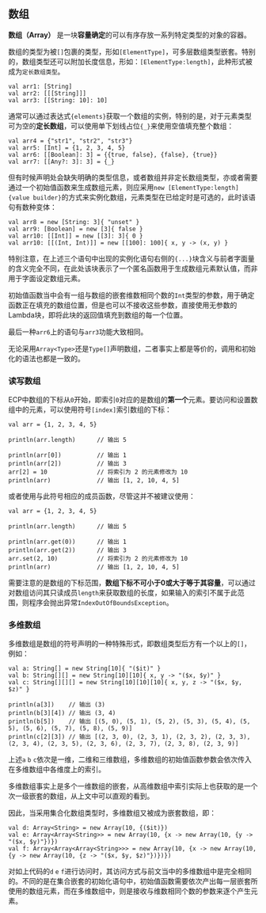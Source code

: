 ## 数组

**数组（Array）** 是一块**容量确定**的可以有序存放一系列特定类型的对象的容器。

数组的类型为被`[]`包裹的类型，形如`[ElementType]`，可多层数组类型嵌套。特别的，数组类型还可以附加长度信息，形如：`[ElementType:length]`，此种形式被成为`定长数组类型`。

```ecs
val arr1: [String]
val arr2: [[[String]]]
val arr3: [[String: 10]: 10]
```

通常可以通过表达式`{elements}`获取一个数组的实例，特别的是，对于元素类型可为空的**定长数组**，可以使用单下划线占位`{_}`来使用空值填充整个数组：

```ecs
val arr4 = {"str1", "str2", "str3"}
val arr5: [Int] = {1, 2, 3, 4, 5}
val arr6: [[Boolean]: 3] = {{true, false}, {false}, {true}}
val arr7: [[Any?: 3]: 3] = {_}
```

但有时候声明处会缺失明确的类型信息，或者数组并非定长数组类型，亦或者需要通过一个初始值函数来生成数组元素，则应采用`new [ElementType:length]{value builder}`的方式来实例化数组，元素类型在已给定时是可选的，此时该语句有数种变体：

```ecs
val arr8 = new [String: 3]{ "unset" }
val arr9: [Boolean] = new [3]{ false }
val arr10: [[Int]] = new [[3]: 3]{ 0 }
val arr10: [[(Int, Int)]] = new [[100]: 100]{ x, y -> (x, y) }
```

特别注意，在上述三个语句中出现的实例化语句右侧的`{...}`块含义与前者字面量的含义完全不同，在此处该块表示了一个匿名函数用于生成数组元素默认值，而非用于字面设定数组元素。

初始值函数当中会有一组与数组的嵌套维数相同个数的`Int`类型的参数，用于确定函数正在填充的数组位置，但是也可以不接收这些参数，直接使用无参数的Lambda块，即将此块的返回值填充到数组的每一个位置。

最后一种`arr6`上的语句与`arr3`功能大致相同。

无论采用`Array<Type>`还是`Type[]`声明数组，二者事实上都是等价的，调用和初始化的语法也都是一致的。

### 读写数组

ECP中数组的下标从`0`开始，即索引`0`对应的是数组的**第一个**元素。要访问和设置数组中的元素，可以使用符号`[index]`索引数组的下标：

```ecs
val arr = {1, 2, 3, 4, 5}

println(arr.length)      // 输出 5

println(arr[0])          // 输出 1
println(arr[2])          // 输出 3
arr[2] = 10              // 将索引为 2 的元素修改为 10
println(arr)             // 输出 [1, 2, 10, 4, 5]
``` 

或者使用与此符号相应的成员函数，尽管这并不被建议使用：

```ecs
val arr = {1, 2, 3, 4, 5}

println(arr.length)      // 输出 5

println(arr.get(0))      // 输出 1
println(arr.get(2))      // 输出 3
arr.set(2, 10)           // 将索引为 2 的元素修改为 10
println(arr)             // 输出 [1, 2, 10, 4, 5]
```

需要注意的是数组的下标范围，**数组下标不可小于0或大于等于其容量**，可以通过对数组访问其只读成员`length`来获取数组的长度，如果输入的索引不属于此范围，则程序会抛出异常`IndexOutOfBoundsException`。

### 多维数组

多维数组是数组的符号声明的一种特殊形式，即数组类型后方有一个以上的`[]`，例如：

```ecs
val a: String[] = new String[10]{ "($it)" }
val b: String[][] = new String[10][10]{ x, y -> "($x, $y)" }
val c: String[][][] = new String[10][10][10]{ x, y, z -> "($x, $y, $z)" }

println(a[3])    // 输出 (3)
println(b[3][4]) // 输出 (3, 4)
println(b[5])    // 输出 [(5, 0), (5, 1), (5, 2), (5, 3), (5, 4), (5, 5), (5, 6), (5, 7), (5, 8), (5, 9)]
println(c[2][3]) // 输出 [(2, 3, 0), (2, 3, 1), (2, 3, 2), (2, 3, 3),(2, 3, 4), (2, 3, 5), (2, 3, 6), (2, 3, 7), (2, 3, 8), (2, 3, 9)]
```

上述`a` `b` `c`依次是一维，二维和三维数组，多维数组的初始值函数参数会依次传入在多维数组中各维度上的索引。

多维数组事实上是多个一维数组的嵌套，从高维数组中索引实际上也获取的是一个次一级嵌套的数组，从上文中可以直观的看到。

因此，当采用集合化数组类型时，多维数组又被成为嵌套数组，即：

```
val d: Array<String> = new Array(10, {($it)})
val e: Array<Array<String>> = new Array(10, {x -> new Array(10, {y -> "($x, $y)"})})
val f: Array<Array<Array<String>>> = new Array(10, {x -> new Array(10, {y -> new Array(10, {z -> "($x, $y, $z)"})})})
```

对如上代码的`d` `e` `f`进行访问时，其访问方式与前文当中的多维数组中是完全相同的。不同的是在集合嵌套的初始化语句中，初始值函数需要依次产出每一层嵌套所使用的数组元素，而在多维数组中，则是接收与维数相同个数的参数来逐个产生元素。
